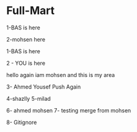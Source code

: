 # Full-Mart

1-BAS is here

2-mohsen here



1-BAS is here

2 - YOU is here

hello again iam mohsen and this is my area

3- Ahmed Yousef Push Again

4-shazlly
5-milad

6- ahmed mohsen
7- testing merge from mohsen

8- Gitignore
 

